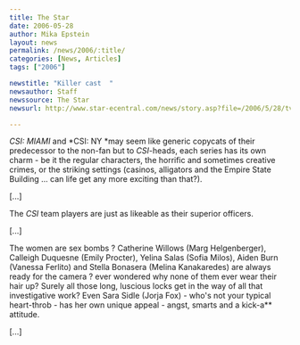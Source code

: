 ```yaml
---
title: The Star
date: 2006-05-28
author: Mika Epstein
layout: news
permalink: /news/2006/:title/
categories: [News, Articles]
tags: ["2006"]

newstitle: "Killer cast  "
newsauthor: Staff  
newssource: The Star  
newsurl: http://www.star-ecentral.com/news/story.asp?file=/2006/5/28/tvnradio/14230809&sec=tvnradio  

---
```


*CSI: MIAMI* and *CSI: NY *may seem like generic copycats of their predecessor to the non-fan but to *CSI*-heads, each series has its own charm - be it the regular characters, the horrific and sometimes creative crimes, or the striking settings (casinos, alligators and the Empire State Building ... can life get any more exciting than that?).

[...]

The *CSI* team players are just as likeable as their superior officers.

[...]

The women are sex bombs ? Catherine Willows (Marg Helgenberger), Calleigh Duquesne (Emily Procter), Yelina Salas (Sofia Milos), Aiden Burn (Vanessa Ferlito) and Stella Bonasera (Melina Kanakaredes) are always ready for the camera ? ever wondered why none of them ever wear their hair up? Surely all those long, luscious locks get in the way of all that investigative work? Even Sara Sidle (Jorja Fox) - who's not your typical heart-throb - has her own unique appeal - angst, smarts and a kick-a** attitude.

[...]

